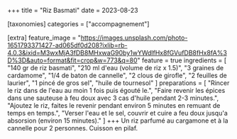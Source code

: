 +++
title = "Riz Basmati"
date = 2023-08-23

[taxonomies]
categories = ["accompagnement"]

[extra]
feature_image = "https://images.unsplash.com/photo-1651793371427-ad065df0d208?ixlib=rb-4.0.3&ixid=M3wxMjA3fDB8MHxwaG90by1wYWdlfHx8fGVufDB8fHx8fA%3D%3D&auto=format&fit=crop&w=773&q=80"
feature = true
ingredients = [
  "140 gr de riz basmati",
  "210 ml d'eau (volume de riz x 1.5)",
  "3 graines de cardamome",
  "1/4 de baton de cannelle",
  "2 clous de girofle",
  "2 feuilles de laurier",
  "1 pincé de gros sel",
  "huile de tournesol"
]
preparations = [
  "Rincer le riz dans de l'eau au moin 1 fois puis égouté le.",
  "Faire revenir les épices dans une sauteuse à feu doux avec 3 cas d'huile pendant 2-3 minutes.",
  "Ajoutez le riz, faites le revenir pendant environ 5 minutes en remuant de temps en temps.",
  "Verser l'eau et le sel, couvrir et cuire a feu doux jusqu'a absorsion (environ 15 minutes)."
]
+++
Un riz parfumé au cargamone et à la cannelle pour 2 personnes. Cuisson en pilaf.
